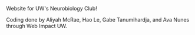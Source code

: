 Website for UW's Neurobiology Club!

Coding done by Aliyah McRae, Hao Le, Gabe Tanumihardja, and Ava Nunes through Web Impact UW.
